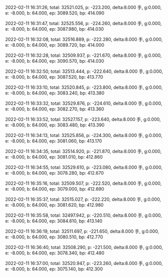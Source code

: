 2022-02-11 16:31:26, total: 32521.025, p: -223.200, delta:8.000 手, g:0.000, e: -8.000, b: 64.000, ep: 3089.520, bp: 414.090

2022-02-11 16:31:47, total: 32525.556, p: -224.260, delta:8.000 手, g:0.000, e: -8.000, b: 64.000, ep: 3087.980, bp: 414.030

2022-02-11 16:32:08, total: 32516.889, p: -222.280, delta:8.000 手, g:0.000, e: -8.000, b: 64.000, ep: 3089.720, bp: 414.000

2022-02-11 16:32:28, total: 32509.937, p: -221.670, delta:8.000 手, g:0.000, e: -8.000, b: 64.000, ep: 3090.570, bp: 414.030

2022-02-11 16:32:50, total: 32513.444, p: -222.640, delta:8.000 手, g:0.000, e: -8.000, b: 64.000, ep: 3087.520, bp: 413.770

2022-02-11 16:33:10, total: 32520.845, p: -223.800, delta:8.000 手, g:0.000, e: -8.000, b: 64.000, ep: 3083.240, bp: 413.380

2022-02-11 16:33:32, total: 32529.876, p: -224.610, delta:8.000 手, g:0.000, e: -8.000, b: 64.000, ep: 3082.270, bp: 413.360

2022-02-11 16:33:52, total: 32527.157, p: -223.640, delta:8.000 手, g:0.000, e: -8.000, b: 64.000, ep: 3083.480, bp: 413.390

2022-02-11 16:34:13, total: 32525.856, p: -224.300, delta:8.000 手, g:0.000, e: -8.000, b: 64.000, ep: 3081.060, bp: 413.170

2022-02-11 16:34:35, total: 32514.920, p: -221.870, delta:8.000 手, g:0.000, e: -8.000, b: 64.000, ep: 3081.010, bp: 412.860

2022-02-11 16:34:55, total: 32529.610, p: -223.080, delta:8.000 手, g:0.000, e: -8.000, b: 64.000, ep: 3078.280, bp: 412.670

2022-02-11 16:35:16, total: 32509.507, p: -222.520, delta:8.000 手, g:0.000, e: -8.000, b: 64.000, ep: 3079.000, bp: 412.690

2022-02-11 16:35:37, total: 32515.027, p: -222.220, delta:8.000 手, g:0.000, e: -8.000, b: 64.000, ep: 3081.620, bp: 412.980

2022-02-11 16:35:58, total: 32497.942, p: -220.510, delta:8.000 手, g:0.000, e: -8.000, b: 64.000, ep: 3084.610, bp: 413.140

2022-02-11 16:36:19, total: 32511.697, p: -221.650, delta:8.000 手, g:0.000, e: -8.000, b: 64.000, ep: 3080.510, bp: 412.770

2022-02-11 16:36:40, total: 32508.290, p: -221.500, delta:8.000 手, g:0.000, e: -8.000, b: 64.000, ep: 3078.340, bp: 412.480

2022-02-11 16:37:00, total: 32520.947, p: -223.260, delta:8.000 手, g:0.000, e: -8.000, b: 64.000, ep: 3075.140, bp: 412.300